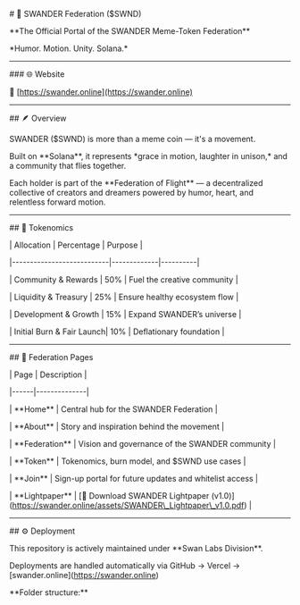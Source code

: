 \# 🦢 SWANDER Federation ($SWND)



\*\*The Official Portal of the SWANDER Meme-Token Federation\*\*  

\*Humor. Motion. Unity. Solana.\*



---



\### 🌐 Website

🔗 \[https://swander.online](https://swander.online)



---



\## 🪶 Overview

SWANDER ($SWND) is more than a meme coin — it's a movement.  

Built on \*\*Solana\*\*, it represents \*grace in motion, laughter in unison,\* and a community that flies together.



Each holder is part of the \*\*Federation of Flight\*\* — a decentralized collective of creators and dreamers powered by humor, heart, and relentless forward motion.



---



\## 💎 Tokenomics



| Allocation                | Percentage | Purpose |

|---------------------------|-------------|----------|

| Community \& Rewards       | 50% | Fuel the creative community |

| Liquidity \& Treasury      | 25% | Ensure healthy ecosystem flow |

| Development \& Growth      | 15% | Expand SWANDER’s universe |

| Initial Burn \& Fair Launch| 10% | Deflationary foundation |



---



\## 🧭 Federation Pages



| Page | Description |

|------|--------------|

| \*\*Home\*\* | Central hub for the SWANDER Federation |

| \*\*About\*\* | Story and inspiration behind the movement |

| \*\*Federation\*\* | Vision and governance of the SWANDER community |

| \*\*Token\*\* | Tokenomics, burn model, and $SWND use cases |

| \*\*Join\*\* | Sign-up portal for future updates and whitelist access |

| \*\*Lightpaper\*\* | \[📄 Download SWANDER Lightpaper (v1.0)](https://swander.online/assets/SWANDER\_Lightpaper\_v1.0.pdf) |



---



\## ⚙️ Deployment



This repository is actively maintained under \*\*Swan Labs Division\*\*.  

Deployments are handled automatically via GitHub → Vercel → \[swander.online](https://swander.online)



\*\*Folder structure:\*\*



